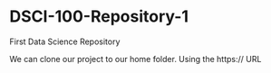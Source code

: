# DSCI-100-Repository-1
First Data Science Repository

We can clone our project to our home folder.
Using the https:// URL

